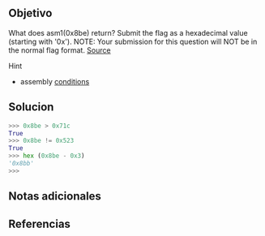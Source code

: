 ## Objetivo
What does asm1(0x8be) return? Submit the flag as a hexadecimal value (starting with '0x'). NOTE: Your submission for this question will NOT be in the normal flag format. [Source](https://jupiter.challenges.picoctf.org/static/66c927e32f3d7be7a62d13a7c2250943/test.S)

Hint
- assembly [conditions](https://www.tutorialspoint.com/assembly_programming/assembly_conditions.htm)
## Solucion

``` python
>>> 0x8be > 0x71c
True
>>> 0x8be != 0x523
True
>>> hex (0x8be - 0x3)
'0x8bb'
>>>
```

## Notas adicionales
## Referencias